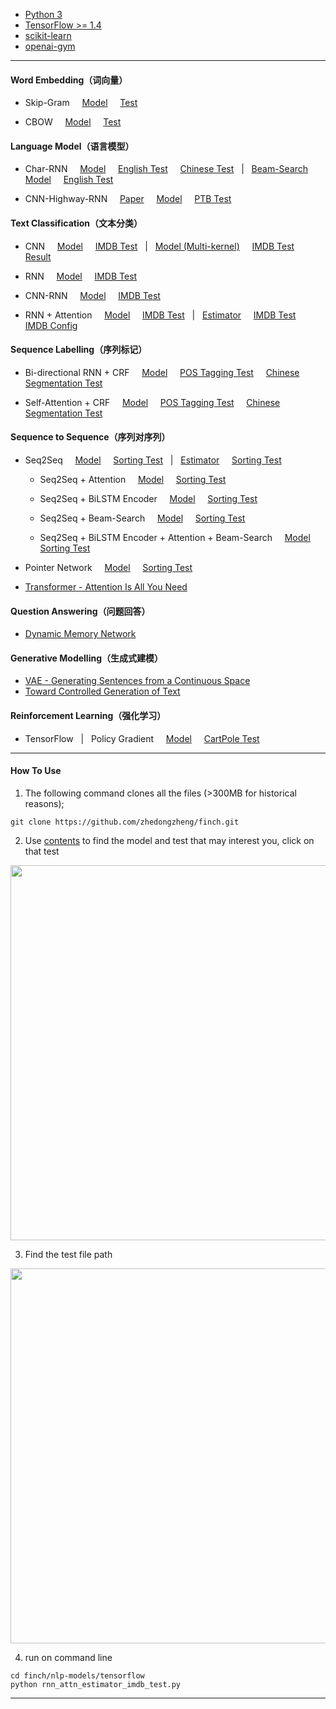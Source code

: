 * [Python 3](https://www.python.org/downloads/)
* [TensorFlow >= 1.4](https://www.tensorflow.org/)
* [scikit-learn](http://scikit-learn.org/)
* [openai-gym](https://github.com/openai/gym)
---
#### Word Embedding（词向量）
* Skip-Gram &nbsp; &nbsp; [Model](https://github.com/zhedongzheng/finch/blob/master/nlp-models/tensorflow/word2vec_skipgram.py) &nbsp; &nbsp; [Test](https://github.com/zhedongzheng/finch/blob/master/nlp-models/tensorflow/word2vec_skipgram_test.py)

* CBOW &nbsp; &nbsp; [Model](https://github.com/zhedongzheng/finch/blob/master/nlp-models/tensorflow/word2vec_cbow.py) &nbsp; &nbsp; [Test](https://github.com/zhedongzheng/finch/blob/master/nlp-models/tensorflow/word2vec_cbow_test.py)

#### Language Model（语言模型）
* Char-RNN &nbsp; &nbsp; [Model](https://github.com/zhedongzheng/finch/blob/master/nlp-models/tensorflow/rnn_text_gen.py) &nbsp; &nbsp; [English Test](https://github.com/zhedongzheng/finch/blob/master/nlp-models/tensorflow/rnn_text_gen_test.py) &nbsp; &nbsp; [Chinese Test](https://github.com/zhedongzheng/finch/blob/master/nlp-models/tensorflow/rnn_text_gen_addr_test.py)  &nbsp; | &nbsp; [Beam-Search Model](https://github.com/zhedongzheng/finch/blob/master/nlp-models/tensorflow/char_rnn_beam.py) &nbsp; &nbsp; [English Test](https://github.com/zhedongzheng/finch/blob/master/nlp-models/tensorflow/char_rnn_beam_test.py) 

* CNN-Highway-RNN &nbsp; &nbsp; [Paper](https://arxiv.org/abs/1508.06615) &nbsp; &nbsp; [Model](https://github.com/zhedongzheng/finch/blob/master/nlp-models/tensorflow/cnn_rnn_text_gen.py) &nbsp; &nbsp; [PTB Test](https://github.com/zhedongzheng/finch/blob/master/nlp-models/tensorflow/cnn_rnn_text_gen_test.py) 

#### Text Classification（文本分类）
* CNN &nbsp; &nbsp; [Model](https://github.com/zhedongzheng/finch/blob/master/nlp-models/tensorflow/conv_1d_text_clf.py) &nbsp; &nbsp; [IMDB Test](https://github.com/zhedongzheng/finch/blob/master/nlp-models/tensorflow/conv_1d_text_clf_imdb_test.py) &nbsp; | &nbsp; [Model (Multi-kernel)](https://github.com/zhedongzheng/finch/blob/master/nlp-models/tensorflow/concat_conv_1d_text_clf.py) &nbsp; &nbsp; [IMDB Test](https://github.com/zhedongzheng/finch/blob/master/nlp-models/tensorflow/concat_conv_1d_text_clf_imdb_test.py) &nbsp; &nbsp; [Result](https://github.com/zhedongzheng/finch/blob/master/nlp-models/tensorflow/concat_conv_1d_text_clf_imdb_test.md)

* RNN &nbsp; &nbsp; [Model](https://github.com/zhedongzheng/finch/blob/master/nlp-models/tensorflow/rnn_text_clf.py) &nbsp; &nbsp; [IMDB Test](https://github.com/zhedongzheng/finch/blob/master/nlp-models/tensorflow/rnn_text_clf_imdb_test.py)

* CNN-RNN &nbsp; &nbsp; [Model](https://github.com/zhedongzheng/finch/blob/master/nlp-models/tensorflow/conv_rnn_text_clf.py) &nbsp; &nbsp; [IMDB Test](https://github.com/zhedongzheng/finch/blob/master/nlp-models/tensorflow/conv_rnn_text_clf_imdb_test.py)

* RNN + Attention &nbsp; &nbsp; [Model](https://github.com/zhedongzheng/finch/blob/master/nlp-models/tensorflow/rnn_attn_text_clf.py) &nbsp; &nbsp; [IMDB Test](https://github.com/zhedongzheng/finch/blob/master/nlp-models/tensorflow/rnn_attn_text_clf_imdb_test.py) &nbsp; | &nbsp; [Estimator](https://github.com/zhedongzheng/finch/blob/master/nlp-models/tensorflow/rnn_attn_estimator.py) &nbsp; &nbsp; [IMDB Test](https://github.com/zhedongzheng/finch/blob/master/nlp-models/tensorflow/rnn_attn_estimator_imdb_test.py) &nbsp; &nbsp; [IMDB Config](https://github.com/zhedongzheng/finch/blob/master/nlp-models/tensorflow/rnn_attn_estimator_imdb_config.py)

#### Sequence Labelling（序列标记）
* Bi-directional RNN + CRF &nbsp; &nbsp; [Model](https://github.com/zhedongzheng/finch/blob/master/nlp-models/tensorflow/birnn_crf_clf.py) &nbsp; &nbsp; [POS Tagging Test](https://github.com/zhedongzheng/finch/blob/master/nlp-models/tensorflow/pos_birnn_crf_test.py) &nbsp; &nbsp; [Chinese Segmentation Test](https://github.com/zhedongzheng/finch/blob/master/nlp-models/tensorflow/chseg_birnn_crf_test.py) 

* Self-Attention + CRF &nbsp; &nbsp; [Model](https://github.com/zhedongzheng/finch/blob/master/nlp-models/tensorflow/multihead_attn_clf.py) &nbsp; &nbsp; [POS Tagging Test](https://github.com/zhedongzheng/finch/blob/master/nlp-models/tensorflow/multihead_attn_clf_pos_test.py) &nbsp; &nbsp; [Chinese Segmentation Test](https://github.com/zhedongzheng/finch/blob/master/nlp-models/tensorflow/multihead_attn_clf_chseg_test.py) 

#### Sequence to Sequence（序列对序列）
* Seq2Seq &nbsp; &nbsp; [Model](https://github.com/zhedongzheng/finch/blob/master/nlp-models/tensorflow/seq2seq.py) &nbsp; &nbsp; [Sorting Test](https://github.com/zhedongzheng/finch/blob/master/nlp-models/tensorflow/seq2seq_test.py) &nbsp; | &nbsp; [Estimator](https://github.com/zhedongzheng/finch/blob/master/nlp-models/tensorflow/seq2seq_estimator.py) &nbsp; &nbsp; [Sorting Test](https://github.com/zhedongzheng/finch/blob/master/nlp-models/tensorflow/seq2seq_estimator_test.py) 

   * Seq2Seq + Attention &nbsp; &nbsp; [Model](https://github.com/zhedongzheng/finch/blob/master/nlp-models/tensorflow/seq2seq_attn.py) &nbsp; &nbsp; [Sorting Test](https://github.com/zhedongzheng/finch/blob/master/nlp-models/tensorflow/seq2seq_attn_test.py) 

   * Seq2Seq + BiLSTM Encoder &nbsp; &nbsp; [Model](https://github.com/zhedongzheng/finch/blob/master/nlp-models/tensorflow/seq2seq_birnn.py) &nbsp; &nbsp; [Sorting Test](https://github.com/zhedongzheng/finch/blob/master/nlp-models/tensorflow/seq2seq_birnn_test.py) 

   * Seq2Seq + Beam-Search &nbsp; &nbsp; [Model](https://github.com/zhedongzheng/finch/blob/master/nlp-models/tensorflow/seq2seq_beam.py) &nbsp; &nbsp; [Sorting Test](https://github.com/zhedongzheng/finch/blob/master/nlp-models/tensorflow/seq2seq_beam_test.py) 

   * Seq2Seq + BiLSTM Encoder + Attention + Beam-Search &nbsp; &nbsp; [Model](https://github.com/zhedongzheng/finch/blob/master/nlp-models/tensorflow/seq2seq_ultimate.py) &nbsp; &nbsp; [Sorting Test](https://github.com/zhedongzheng/finch/blob/master/nlp-models/tensorflow/seq2seq_ultimate_test.py) 

* Pointer Network &nbsp; &nbsp; [Model](https://github.com/zhedongzheng/finch/blob/master/nlp-models/tensorflow/pointer_net.py) &nbsp; &nbsp; [Sorting Test](https://github.com/zhedongzheng/finch/blob/master/nlp-models/tensorflow/pointer_net_test.py) 

* [Transformer - Attention Is All You Need](https://github.com/zhedongzheng/finch/tree/master/nlp-models/tensorflow/attn_is_all_u_need) 

#### Question Answering（问题回答）
* [Dynamic Memory Network](https://github.com/zhedongzheng/finch/tree/master/nlp-models/tensorflow/dmn) 

#### Generative Modelling（生成式建模）
* [VAE - Generating Sentences from a Continuous Space](https://github.com/zhedongzheng/finch/tree/master/nlp-models/tensorflow/vae)
* [Toward Controlled Generation of Text](https://github.com/zhedongzheng/finch/tree/master/nlp-models/tensorflow/toward-control)

#### Reinforcement Learning（强化学习）
* TensorFlow &nbsp; | &nbsp; Policy Gradient &nbsp; &nbsp; [Model](https://github.com/zhedongzheng/finch/blob/master/nlp-models/rl-models/tensorflow/pg.py) &nbsp; &nbsp; [CartPole Test](https://github.com/zhedongzheng/finch/blob/master/nlp-models/rl-models/tensorflow/pg_cartpole_test.py)
---
#### How To Use
1. The following command clones all the files (>300MB for historical reasons);
```
git clone https://github.com/zhedongzheng/finch.git
```

2. Use [contents](https://github.com/zhedongzheng/finch#contents) to find the model and test that may interest you, click on that test
<img src="https://github.com/zhedongzheng/finch/blob/master/assets/addr_0.png" width="600">

3. Find the test file path
<img src="https://github.com/zhedongzheng/finch/blob/master/assets/addr.png" width="600">

4. run on command line
```
cd finch/nlp-models/tensorflow
python rnn_attn_estimator_imdb_test.py
```
---
